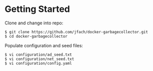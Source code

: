 # Getting Started

Clone and change into repo:
```
$ git clone https://github.com/jfach/docker-garbagecollector.git
$ cd docker-garbagecollector
```
Populate configuration and seed files:
```
$ vi configuration/ad_seed.txt
$ vi configuration/net_seed.txt
$ vi configuration/config.yaml
```

